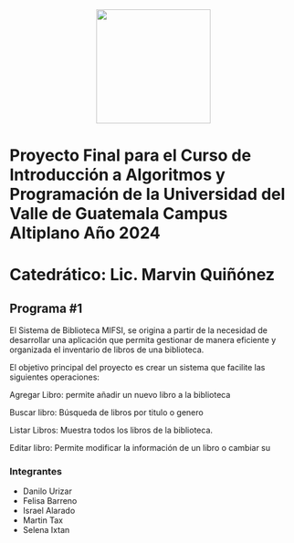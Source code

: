 
<div align="center">
  <img src="https://altiplano.uvg.edu.gt/nosotros/img/png/Logo%20UVG-%20Colores.png" width="200" />
</div>

# Proyecto Final para el Curso de Introducción a Algoritmos y Programación de la Universidad del Valle de Guatemala Campus Altiplano Año 2024

# Catedrático: Lic. Marvin Quiñónez


  ## Programa #1
El Sistema de Biblioteca MIFSI, se origina a partir de la necesidad de desarrollar una aplicación que permita gestionar de manera eficiente y organizada el inventario de libros de una biblioteca.

El objetivo principal del proyecto es crear un sistema que facilite las siguientes operaciones:


Agregar Libro: permite añadir un nuevo libro a la biblioteca

Buscar libro: Búsqueda de libros por titulo o genero

Listar Libros: Muestra todos los libros de la biblioteca.

Editar libro: Permite modificar la información de un libro o cambiar su


### Integrantes
- Danilo Urizar
- Felisa Barreno
- Israel Alarado
- Martin Tax
- Selena Ixtan
